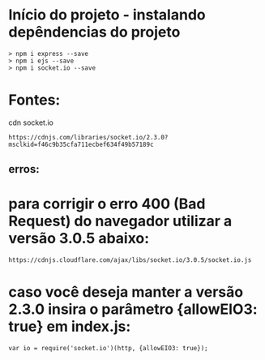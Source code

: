 # Início do projeto - instalando depêndencias do projeto
```
> npm i express --save
> npm i ejs --save
> npm i socket.io --save

```

# Fontes:
cdn socket.io
```
https://cdnjs.com/libraries/socket.io/2.3.0?msclkid=f46c9b35cfa711ecbef634f49b57189c

```
## erros:
# para corrigir o erro 400 (Bad Request) do navegador utilizar a versão 3.0.5 abaixo:
```
https://cdnjs.cloudflare.com/ajax/libs/socket.io/3.0.5/socket.io.js

```
# caso você deseja manter a versão 2.3.0 insira o parâmetro {allowEIO3: true} em index.js:
```
var io = require('socket.io')(http, {allowEIO3: true});

```